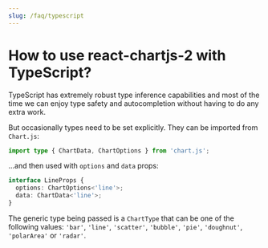 ```yaml
---
slug: /faq/typescript
---
```


# How to use react-chartjs-2 with TypeScript?

TypeScript has extremely robust type inference capabilities and most of the time
we can enjoy type safety and autocompletion without having to do any extra work.

But occasionally types need to be set explicitly. They can be imported from `Chart.js`:

```typescript
import type { ChartData, ChartOptions } from 'chart.js';
```

...and then used with `options` and `data` props:

```typescript
interface LineProps {
  options: ChartOptions<'line'>;
  data: ChartData<'line'>;
}
```

The generic type being passed is a `ChartType` that can be one of the following values:
`'bar'`, `'line'`, `'scatter'`, `'bubble'`, `'pie'`, `'doughnut'`, `'polarArea'` or `'radar'`.
